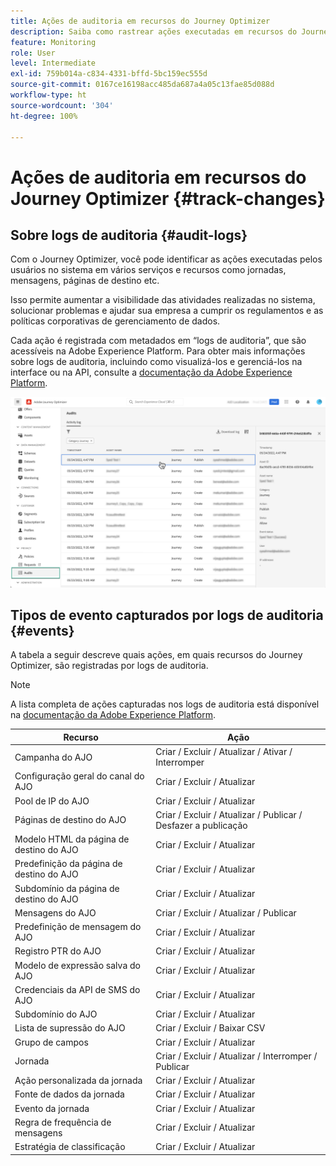 ```yaml
---
title: Ações de auditoria em recursos do Journey Optimizer
description: Saiba como rastrear ações executadas em recursos do Journey Optimizer.
feature: Monitoring
role: User
level: Intermediate
exl-id: 759b014a-c834-4331-bffd-5bc159ec555d
source-git-commit: 0167ce16198acc485da687a4a05c13fae85d088d
workflow-type: ht
source-wordcount: '304'
ht-degree: 100%

---
```


# Ações de auditoria em recursos do Journey Optimizer {#track-changes}

## Sobre logs de auditoria {#audit-logs}

Com o Journey Optimizer, você pode identificar as ações executadas pelos usuários no sistema em vários serviços e recursos como jornadas, mensagens, páginas de destino etc.

Isso permite aumentar a visibilidade das atividades realizadas no sistema, solucionar problemas e ajudar sua empresa a cumprir os regulamentos e as políticas corporativas de gerenciamento de dados.

Cada ação é registrada com metadados em “logs de auditoria”, que são acessíveis na Adobe Experience Platform. Para obter mais informações sobre logs de auditoria, incluindo como visualizá-los e gerenciá-los na interface ou na API, consulte a [documentação da Adobe Experience Platform](https://experienceleague.adobe.com/docs/experience-platform/landing/governance-privacy-security/audit-logs/overview.html?lang=pt-BR).

![](assets/audit-logs.png)

## Tipos de evento capturados por logs de auditoria {#events}

A tabela a seguir descreve quais ações, em quais recursos do Journey Optimizer, são registradas por logs de auditoria.

>[!NOTE]
>
>A lista completa de ações capturadas nos logs de auditoria está disponível na [documentação da Adobe Experience Platform](https://experienceleague.adobe.com/docs/experience-platform/landing/governance-privacy-security/audit-logs/overview.html?lang=pt-BR#category).

| Recurso | Ação |
|-----------|------------------|
| Campanha do AJO | Criar / Excluir / Atualizar / Ativar / Interromper |
| Configuração geral do canal do AJO | Criar / Excluir / Atualizar |
| Pool de IP do AJO | Criar / Excluir / Atualizar |
| Páginas de destino do AJO | Criar / Excluir / Atualizar / Publicar / Desfazer a publicação |
| Modelo HTML da página de destino do AJO | Criar / Excluir / Atualizar |
| Predefinição da página de destino do AJO | Criar / Excluir / Atualizar |
| Subdomínio da página de destino do AJO | Criar / Excluir / Atualizar |
| Mensagens do AJO | Criar / Excluir / Atualizar / Publicar |
| Predefinição de mensagem do AJO | Criar / Excluir / Atualizar |
| Registro PTR do AJO | Criar / Excluir / Atualizar |
| Modelo de expressão salva do AJO | Criar / Excluir / Atualizar |
| Credenciais da API de SMS do AJO | Criar / Excluir / Atualizar |
| Subdomínio do AJO | Criar / Excluir / Atualizar |
| Lista de supressão do AJO | Criar / Excluir / Baixar CSV |
| Grupo de campos | Criar / Excluir / Atualizar |
| Jornada | Criar / Excluir / Atualizar / Interromper / Publicar |
| Ação personalizada da jornada | Criar / Excluir / Atualizar |
| Fonte de dados da jornada | Criar / Excluir / Atualizar |
| Evento da jornada | Criar / Excluir / Atualizar |
| Regra de frequência de mensagens | Criar / Excluir / Atualizar |
| Estratégia de classificação | Criar / Excluir / Atualizar |
